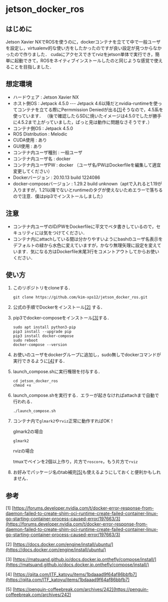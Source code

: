 # jetson_docker_ros

## はじめに
Jetson Xavier NXでROSを使うのに，dockerコンテナを立てて中で一般ユーザを設定し，virtualenv的な使い方をしたかったのですが良い設定が見つからなかったので作りました．
cudaにアクセスできてrvizをjetson単体で実行でき，簡単に起動できて，ROSをネイティブインストールしたのと同じような感覚で使えることを目指しました．


## 想定環境
- ハードウェア : Jetson Xavier NX
- ホスト側OS : Jetpack 4.5.0 --- Jetpack 4.6以降だとnvidia-runtimeを使ってコンテナを立てる際にPermmission Deniedが出る[[1]](https://forums.developer.nvidia.com/t/docker-error-response-from-daemon-failed-to-create-shim-oci-runtime-create-failed-container-linux-go-starting-container-process-caused-error/197663/3)そうなので，4.5系を使っています．
（後で確認したらSDに焼いたイメージは4.5.0でしたが勝手に4.5.2まで上がっていました，ぱっと見は動作に問題なさそうです．）
- コンテナ側OS : Jetpack 4.5.0
- ROS Distribution : Melodic
- CUDA使用 : あり
- GUI使用 : あり
- コンテナ内ユーザ種別 : 一般ユーザ
- コンテナ内ユーザ名 : docker
- コンテナ内ユーザPW : docker （ユーザ名/PWはDockerfileを編集して適宜変更してください）
- Dockerバージョン : 20.10.13 build 1224086
- docker-composeバージョン : 1.29.2 build unknown（aptで入れると1.19が入りますが，1.21以降でないとruntimeのタグが使えないためエラーで落ちるので注意．僕はpip3でインストールしました）


## 注意
- コンテナ内ユーザのID/PWをDockerfileに平文でベタ書きしているので，セキュリティには気をつけてください．
- コンテナ内にattachしている間は分かりやすいようにbashのユーザ名表示をデフォルトの緑から水色に変えていますが，かなり無理矢理に設定を変えています．気になる方はDockerfile末尾3行をコメントアウトしてからお使いください．


## 使い方
1. このリポジトリをcloneする．
   
   ```
   git clone https://github.com/kim-xps12/jetson_docker_ros.git
   ```

2. 公式の手順でDockerをインストール[[2]](https://docs.docker.com/engine/install/ubuntu/) する．
3. pip3でdocker-composeをインストール[[3]](https://matsuand.github.io/docs.docker.jp.onthefly/compose/install/)する．
   ```
   sudo apt install python3-pip
   pip3 install --upgrade pip
   pip3 install docker-compose
   sudo reboot
   docker-compose --version
   ```


5. お使いのユーザをdockerグループに追加し，sudo無しでdockerコマンドが実行できるように[[4]](https://qiita.com/ITF_katoyu/items/1bdaaad9f64af86bbfb7)する．
6. launch_compose.shに実行権限を付与する．

   ```
   cd jetson_docker_ros
   chmod +x
   ```
   
7. launch_compose.shを実行する．エラーが起きなければattachまで自動で行われる．
   ```
   ./launch_compose.sh
   ```

9. コンテナ内で`glmark2`や`rviz`正常に動作すればOK！

   glmark2の場合
   ```
   glmark2
   ```
   
   rvizの場合
   
   tmuxでペインを2個以上作り，片方で`roscore`，もう片方で`rviz`

1. お好みでパッケージ名のtab補完[[5]](https://penguin-coffeebreak.com/archives/242)も使えるようにしておくと便利かもしれません．


## 参考
[1] [https://forums.developer.nvidia.com/t/docker-error-response-from-daemon-failed-to-create-shim-oci-runtime-create-failed-container-linux-go-starting-container-process-caused-error/197663/3](https://forums.developer.nvidia.com/t/docker-error-response-from-daemon-failed-to-create-shim-oci-runtime-create-failed-container-linux-go-starting-container-process-caused-error/197663/3)

[2] [https://docs.docker.com/engine/install/ubuntu/](https://docs.docker.com/engine/install/ubuntu/)

[3] [https://matsuand.github.io/docs.docker.jp.onthefly/compose/install/](https://matsuand.github.io/docs.docker.jp.onthefly/compose/install/)

[4] [https://qiita.com/ITF_katoyu/items/1bdaaad9f64af86bbfb7](https://qiita.com/ITF_katoyu/items/1bdaaad9f64af86bbfb7)

[5] [https://penguin-coffeebreak.com/archives/242](https://penguin-coffeebreak.com/archives/242)
